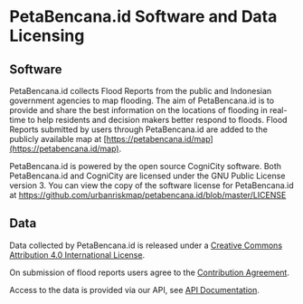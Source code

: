 PetaBencana.id Software and Data Licensing
==========================================

## Software
PetaBencana.id collects Flood Reports from the public and Indonesian government agencies to map flooding. The aim of PetaBencana.id is to provide and share the best information on the locations of flooding in real-time to help residents and decision makers better respond to floods. Flood Reports submitted by users through PetaBencana.id are added to the publicly available map at [https://petabencana.id/map](https://petabencana.id/map).

PetaBencana.id is powered by the open source CogniCity software. Both PetaBencana.id and CogniCity are licensed under the GNU Public License version 3. You can view the copy of the software license for PetaBencana.id at https://github.com/urbanriskmap/petabencana.id/blob/master/LICENSE

## Data
Data collected by PetaBencana.id is released under a [Creative Commons Attribution 4.0 International License](https://creativecommons.org/licenses/by/4.0/).

On submission of flood reports users agree to the [Contribution Agreement](https://github.com/urbanriskmap/urbanriskmap-meta/blob/master/PetaBencana.id/CONTRIBUTOR_AGREEMENT.md).

Access to the data is provided via our API, see [API Documentation](https://docs.petabencana.id/).
